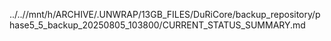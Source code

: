 ../..//mnt/h/ARCHIVE/.UNWRAP/13GB_FILES/DuRiCore/backup_repository/phase5_5_backup_20250805_103800/CURRENT_STATUS_SUMMARY.md